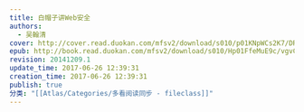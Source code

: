 ```yaml
---
title: 白帽子讲Web安全
authors:
  - 吴翰清
cover: http://cover.read.duokan.com/mfsv2/download/s010/p01KNpWCs2K7/DRxoY0jBTDQbW0.jpg!s
epub: http://book.read.duokan.com/mfsv2/download/s010/Hp01FfeMuE9c/vgvCpUHrb7yVb.epub
revision: 20141209.1
update_time: 2017-06-26 12:39:31
creation_time: 2017-06-26 12:39:31
publish: true
分类: "[[Atlas/Categories/多看阅读同步 - fileclass]]"
---
```


